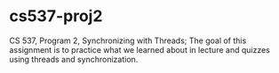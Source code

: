 # cs537-proj2
CS 537, Program 2, Synchronizing with Threads; The goal of this assignment is to practice what we learned about in lecture and quizzes using threads and synchronization.

